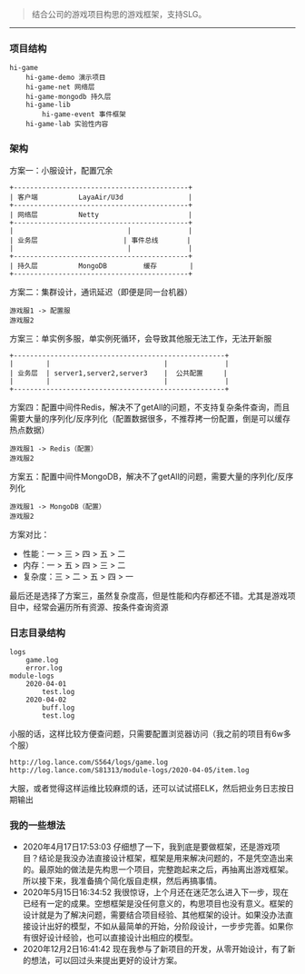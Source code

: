 > 结合公司的游戏项目构思的游戏框架，支持SLG。

---

### 项目结构
```
hi-game
    hi-game-demo 演示项目
    hi-game-net 网络层
    hi-game-mongodb 持久层
    hi-game-lib
        hi-game-event 事件框架
    hi-game-lab 实验性内容
```

### 架构
方案一：小服设计，配置冗余
```
+-------------------------------------------+
| 客户端          LayaAir/U3d                |
+-------------------------------------------+
| 网络层          Netty                      |
+-------------------------------------------+
|                            |              |
| 业务层                     | 事件总线       |
|                            |              |
+-------------------------------------------+
| 持久层          MongoDB         缓存        |
+-------------------------------------------+
```

方案二：集群设计，通讯延迟（即便是同一台机器）
```
游戏服1 -> 配置服
游戏服2
```

方案三：单实例多服，单实例死循环，会导致其他服无法工作，无法开新服
```
+----------------------------------------------------+
|        |                            |              |
| 业务层  | server1,server2,server3    |  公共配置     |
|        |                            |              |
+----------------------------------------------------+
```

方案四：配置中间件Redis，解决不了getAll的问题，不支持复杂条件查询，而且需要大量的序列化/反序列化（配置数据很多，不推荐拷一份配置，倒是可以缓存热点数据）
```
游戏服1 -> Redis（配置）
游戏服2
```

方案五：配置中间件MongoDB，解决不了getAll的问题，需要大量的序列化/反序列化
```
游戏服1 -> MongoDB（配置）
游戏服2
```

方案对比：
* 性能：一 > 三 > 四 > 五 > 二
* 内存：一 > 五 > 四 > 三 > 二
* 复杂度：三 > 二 > 五 > 四 > 一

最后还是选择了方案三，虽然复杂度高，但是性能和内存都还不错。尤其是游戏项目中，经常会遍历所有资源、按条件查询资源  

### 日志目录结构
```
logs
    game.log
    error.log
module-logs
    2020-04-01
        test.log
    2020-04-02
        buff.log
        test.log
```

小服的话，这样比较方便查问题，只需要配置浏览器访问（我之前的项目有6w多个服）
```
http://log.lance.com/S564/logs/game.log
http://log.lance.com/S81313/module-logs/2020-04-05/item.log
```

大服，或者觉得这样运维比较麻烦的话，还可以试试搭ELK，然后把业务日志按日期输出

### 我的一些想法
* 2020年4月17日17:53:03 仔细想了一下，我到底是要做框架，还是游戏项目？结论是我没办法直接设计框架，框架是用来解决问题的，不是凭空造出来的。最原始的做法是先构思一个项目，完整跑起来之后，再抽离出游戏框架。所以接下来，我准备搞个简化版自走棋，然后再搞事情。
* 2020年5月15日16:34:52 我很惊讶，上个月还在迷茫怎么进入下一步，现在已经有一定的成果。空想框架是没任何意义的，构思项目也没有意义。框架的设计就是为了解决问题，需要结合项目经验、其他框架的设计。如果没办法直接设计出好的模型，不如从最简单的开始，分阶段设计，一步步完善。如果你有很好设计经验，也可以直接设计出相应的模型。
* 2020年12月2日16:41:42 现在我参与了新项目的开发，从零开始设计，有了新的想法，可以回过头来提出更好的设计方案。